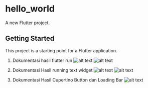 # hello_world

A new Flutter project.

## Getting Started

This project is a starting point for a Flutter application.

<!-- Hasil running program Final -->
1. Dokumentasi hasil flutter run
![alt text](images/image.png)
![alt text](images/flutter_app.jpg)

2. Dokumentasi Hasil running text widget
![alt text](images/text_widget.jpg)
![alt text](images/image_widget.jpg)

3. Dokumentasi Hasil
Cupertino Button dan Loading Bar
![alt text](images/Cupertino_Button_dan_Loading_Bar.jpg)
